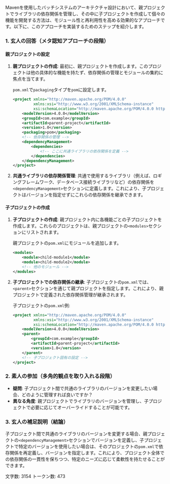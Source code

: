 Mavenを使用したバッチシステムのアーキテクチャ設計において、親プロジェクトでライブラリの依存関係を管理し、その中に子プロジェクトを作成して個々の機能を開発する方法は、モジュール性と再利用性を高める効果的なアプローチです。以下に、このアプローチを実装するためのステップを紹介します。

### 1. 玄人の回答（メタ認知アプローチの段階）

#### 親プロジェクトの設定

1. **親プロジェクトの作成**: 最初に、親プロジェクトを作成します。このプロジェクトは他の具体的な機能を持たず、依存関係の管理とモジュールの集約に焦点を当てます。

   `pom.xml`で`packaging`タイプを`pom`に設定します。

   ```xml
   <project xmlns="http://maven.apache.org/POM/4.0.0"
            xmlns:xsi="http://www.w3.org/2001/XMLSchema-instance"
            xsi:schemaLocation="http://maven.apache.org/POM/4.0.0 http://maven.apache.org/xsd/maven-4.0.0.xsd">
       <modelVersion>4.0.0</modelVersion>
       <groupId>com.example</groupId>
       <artifactId>parent-project</artifactId>
       <version>1.0</version>
       <packaging>pom</packaging>
       <!-- 依存関係の管理 -->
       <dependencyManagement>
           <dependencies>
               <!-- ここに共通ライブラリの依存関係を定義 -->
           </dependencies>
       </dependencyManagement>
   </project>
   ```

2. **共通ライブラリの依存関係管理**: 共通で使用するライブラリ（例えば、ロギングフレームワーク、データベース接続ライブラリなど）の依存関係を`<dependencyManagement>`セクションに定義します。これにより、子プロジェクトはバージョンを指定せずにこれらの依存関係を継承できます。

#### 子プロジェクトの作成

1. **子プロジェクトの作成**: 親プロジェクト内に各機能ごとの子プロジェクトを作成します。これらのプロジェクトは、親プロジェクトの`<modules>`セクションにリストされます。

   親プロジェクトの`pom.xml`にモジュールを追加します。

   ```xml
   <modules>
       <module>child-module1</module>
       <module>child-module2</module>
       <!-- 他のモジュール -->
   </modules>
   ```

2. **子プロジェクトでの依存関係の継承**: 子プロジェクトの`pom.xml`では、`<parent>`セクションを通じて親プロジェクトを指定します。これにより、親プロジェクトで定義された依存関係管理が継承されます。

   子プロジェクトの`pom.xml`例:

   ```xml
   <project xmlns="http://maven.apache.org/POM/4.0.0"
            xmlns:xsi="http://www.w3.org/2001/XMLSchema-instance"
            xsi:schemaLocation="http://maven.apache.org/POM/4.0.0 http://maven.apache.org/xsd/maven-4.0.0.xsd">
       <modelVersion>4.0.0</modelVersion>
       <parent>
           <groupId>com.example</groupId>
           <artifactId>parent-project</artifactId>
           <version>1.0</version>
       </parent>
       <!-- 子プロジェクト固有の設定 -->
   </project>
   ```

### 2. 素人の参加（多角的観点を取り入れる段階）

- **疑問**: 子プロジェクト間で共通のライブラリのバージョンを変更したい場合、どのように管理すれば良いですか？
- **異なる角度**: 親プロジェクトでライブラリのバージョンを管理し、子プロジェクトで必要に応じてオーバーライドすることが可能です。

### 3. 玄人の補足説明（結論）

子プロジェクト間で共通のライブラリのバージョンを変更する場合、親プロジェクトの`<dependencyManagement>`セクションでバージョンを定義し、子プロジェクトで特定のバージョンを使用したい場合は、そのプロジェクトの`pom.xml`で依存関係を再定義し、バージョンを指定します。これにより、プロジェクト全体での依存関係の一貫性を保ちつつ、特定のニーズに応じて柔軟性を持たせることができます。

文字数: 3154
トークン数: 473
